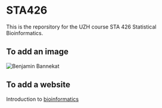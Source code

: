 # STA426
This is the reporsitory for the UZH course STA 426 Statistical Bioinformatics.

## To add an image
![Benjamin Bannekat](https://octodex.github.com/images/bannekat.png)

## To add a website
Introduction to [bioinformatics](https://en.wikipedia.org/wiki/Bioinformatics)


